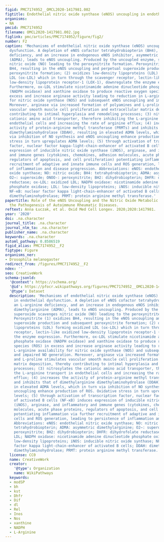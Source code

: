 ```yaml
---
figid: PMC7174952__OMCL2020-1417981.002
figtitle: Endothelial nitric oxide synthase (eNOS) uncoupling in endothelial dysfunction
organisms:
- NA
pmcid: PMC7174952
filename: OMCL2020-1417981.002.jpg
figlink: pmc/articles/PMC7174952/figure/fig2/
number: F2
caption: 'Mechanisms of endothelial nitric oxide synthase (eNOS) uncoupling in endothelial
  dysfunction. A depletion of eNOS cofactor tetrahydrobiopterin (BH4), an L-arginine
  deficiency, and an increase in endogenous eNOS inhibitor, asymmetric dimethylarginine
  (ADMA), leads to eNOS uncoupling. Produced by the uncoupled enzyme, superoxide scavenges
  nitric oxide (NO) leading to the peroxynitrite formation. Peroxynitrite (1) oxidizes
  BH4, resulting in the eNOS uncoupling and perpetual superoxide production and subsequent
  peroxynitrite formation; (2) oxidizes low-density lipoproteins (LDL) forming oxidized
  LDL (ox-LDL) which in turn through the scavenger receptor, lectin-like oxidized
  low-density lipoprotein receptor-1 (LOX-1), downregulate the enzyme expression.
  Furthermore, ox-LDL stimulate nicotinamide adenine dinucleotide phosphate oxidase
  (NADPH oxidase) and xanthine oxidase to produce reactive oxygen species (ROS) in
  excess and increase arginase activity leading to reduction in L-arginine availability
  for nitric oxide synthase (NOS) and subsequent eNOS uncoupling and impaired NO generation.
  Moreover, arginase via increased formation of polyamines and L-proline stimulates
  vascular smooth muscle cell proliferation and extracellular matrix deposition, thereby
  contributing to intimal hyperplasia and remodeling processes; (3) nitrosylates the
  cationic amino acid transporter, therefore inhibiting the L-arginine transport in
  endothelial cells and increasing the rate of arginine efflux; (4) increases the
  activity of protein-arginine methyl transferase (PRMTs) and inhibits that of dimethylarginine
  dimethylaminohydrolase (DDAH), resulting in elevated ADMA levels, which in turn
  via inhibition of NO synthesis and eNOS uncoupling enhance production of ROS. Oxidative
  stress in turn upregulates ADMA levels; (5) through activation of transcription
  factor, nuclear factor kappa-light-chain-enhancer of activated B cells (NF-κB) induces
  expression of inducible nitric oxide synthase (iNOS), arginase, and inflammatory
  and immune genes (cytokines, chemokines, adhesion molecules, acute phase proteins,
  regulators of apoptosis, and cell proliferation) potentiating inflammation via further
  recruitment of adaptive and innate immune cells and ROS generation, leading to persistence
  of inflammation and disease progression. Abbreviations: eNOS: endothelial nitric
  oxide synthase; NO: nitric oxide; BH4: tetrahydrobiopterin; ADMA: asymmetric dimethylarginine;
  O2−: superoxide; ONOO-: peroxynitrite; BH2: dihydrobiopterin; DHFR: dihydrofolate
  reductase; ox-LDL: oxidized LDL; NADPH oxidase: nicotinamide adenine dinucleotide
  phosphate oxidase; LDL: low-density lipoproteins; iNOS: inducible nitric oxide synthase;
  NF-κB: nuclear factor kappa light-chain-enhancer of activated B cells; DDAH: dimethylarginine
  dimethylaminohydrolase; PRMT: protein arginine methyl transferase.'
papertitle: Role of the eNOS Uncoupling and the Nitric Oxide Metabolic Pathway in
  the Pathogenesis of Autoimmune Rheumatic Diseases.
reftext: Anna Łuczak, et al. Oxid Med Cell Longev. 2020;2020:1417981.
year: '2020'
doi: .na.character
journal_title: .na.character
journal_nlm_ta: .na.character
publisher_name: .na.character
keywords: .na.character
automl_pathway: 0.8586519
figid_alias: PMC7174952__F2
figtype: Figure
organisms_ner:
- Drosophila melanogaster
redirect_from: /figures/PMC7174952__F2
ndex: ''
seo: CreativeWork
schema-jsonld:
  '@context': https://schema.org/
  '@id': https://pfocr.wikipathways.org/figures/PMC7174952__OMCL2020-1417981.002.html
  '@type': Dataset
  description: 'Mechanisms of endothelial nitric oxide synthase (eNOS) uncoupling
    in endothelial dysfunction. A depletion of eNOS cofactor tetrahydrobiopterin (BH4),
    an L-arginine deficiency, and an increase in endogenous eNOS inhibitor, asymmetric
    dimethylarginine (ADMA), leads to eNOS uncoupling. Produced by the uncoupled enzyme,
    superoxide scavenges nitric oxide (NO) leading to the peroxynitrite formation.
    Peroxynitrite (1) oxidizes BH4, resulting in the eNOS uncoupling and perpetual
    superoxide production and subsequent peroxynitrite formation; (2) oxidizes low-density
    lipoproteins (LDL) forming oxidized LDL (ox-LDL) which in turn through the scavenger
    receptor, lectin-like oxidized low-density lipoprotein receptor-1 (LOX-1), downregulate
    the enzyme expression. Furthermore, ox-LDL stimulate nicotinamide adenine dinucleotide
    phosphate oxidase (NADPH oxidase) and xanthine oxidase to produce reactive oxygen
    species (ROS) in excess and increase arginase activity leading to reduction in
    L-arginine availability for nitric oxide synthase (NOS) and subsequent eNOS uncoupling
    and impaired NO generation. Moreover, arginase via increased formation of polyamines
    and L-proline stimulates vascular smooth muscle cell proliferation and extracellular
    matrix deposition, thereby contributing to intimal hyperplasia and remodeling
    processes; (3) nitrosylates the cationic amino acid transporter, therefore inhibiting
    the L-arginine transport in endothelial cells and increasing the rate of arginine
    efflux; (4) increases the activity of protein-arginine methyl transferase (PRMTs)
    and inhibits that of dimethylarginine dimethylaminohydrolase (DDAH), resulting
    in elevated ADMA levels, which in turn via inhibition of NO synthesis and eNOS
    uncoupling enhance production of ROS. Oxidative stress in turn upregulates ADMA
    levels; (5) through activation of transcription factor, nuclear factor kappa-light-chain-enhancer
    of activated B cells (NF-κB) induces expression of inducible nitric oxide synthase
    (iNOS), arginase, and inflammatory and immune genes (cytokines, chemokines, adhesion
    molecules, acute phase proteins, regulators of apoptosis, and cell proliferation)
    potentiating inflammation via further recruitment of adaptive and innate immune
    cells and ROS generation, leading to persistence of inflammation and disease progression.
    Abbreviations: eNOS: endothelial nitric oxide synthase; NO: nitric oxide; BH4:
    tetrahydrobiopterin; ADMA: asymmetric dimethylarginine; O2−: superoxide; ONOO-:
    peroxynitrite; BH2: dihydrobiopterin; DHFR: dihydrofolate reductase; ox-LDL: oxidized
    LDL; NADPH oxidase: nicotinamide adenine dinucleotide phosphate oxidase; LDL:
    low-density lipoproteins; iNOS: inducible nitric oxide synthase; NF-κB: nuclear
    factor kappa light-chain-enhancer of activated B cells; DDAH: dimethylarginine
    dimethylaminohydrolase; PRMT: protein arginine methyl transferase.'
  license: CC0
  name: CreativeWork
  creator:
    '@type': Organization
    name: WikiPathways
  keywords:
  - modSP
  - bh
  - kst
  - Dhfr
  - Dif
  - dl
  - Rel
  - Inos
  - Nos
  - xanthine
  - NADPH
  - L-Arginine
---
```


